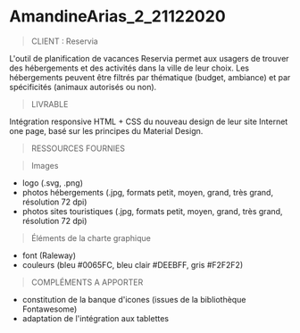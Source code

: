 # AmandineArias_2_21122020

> CLIENT : Reservia

L'outil de planification de vacances Reservia permet aux usagers de trouver des hébergements et des activités dans la ville de leur choix. Les hébergements peuvent être filtrés par thématique (budget, ambiance) et par spécificités (animaux autorisés ou non).

> LIVRABLE

Intégration responsive HTML + CSS du nouveau design de leur site Internet one page, basé sur les principes du Material Design.

> RESSOURCES FOURNIES

> Images

- logo (.svg, .png)
- photos hébergements (.jpg, formats petit, moyen, grand, très grand, résolution 72 dpi)
- photos sites touristiques (.jpg, formats petit, moyen, grand, très grand, résolution 72 dpi)

> Éléments de la charte graphique

- font (Raleway)
- couleurs (bleu #0065FC, bleu clair #DEEBFF, gris #F2F2F2)

> COMPLÉMENTS A APPORTER

- constitution de la banque d'icones (issues de la bibliothèque Fontawesome)
- adaptation de l'intégration aux tablettes
